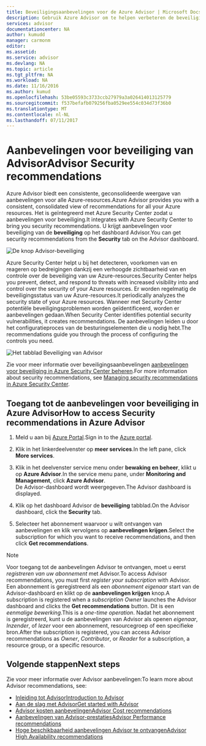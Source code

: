 ```yaml
---
title: Beveiligingsaanbevelingen voor de Azure Advisor | Microsoft Docs
description: Gebruik Azure Advisor om te helpen verbeteren de beveiliging van uw Azure-implementaties.
services: advisor
documentationcenter: NA
author: kumudd
manager: carmonm
editor: 
ms.assetid: 
ms.service: advisor
ms.devlang: NA
ms.topic: article
ms.tgt_pltfrm: NA
ms.workload: NA
ms.date: 11/16/2016
ms.author: kumud
ms.openlocfilehash: 53be05593c3733ccb27979a3a026414013125779
ms.sourcegitcommit: f537befafb079256fba0529ee554c034d73f36b0
ms.translationtype: MT
ms.contentlocale: nl-NL
ms.lasthandoff: 07/11/2017
---
```

# <a name="advisor-security-recommendations"></a><span data-ttu-id="9617f-103">Aanbevelingen voor beveiliging van Advisor</span><span class="sxs-lookup"><span data-stu-id="9617f-103">Advisor Security recommendations</span></span>

<span data-ttu-id="9617f-104">Azure Advisor biedt een consistente, geconsolideerde weergave van aanbevelingen voor alle Azure-resources.</span><span class="sxs-lookup"><span data-stu-id="9617f-104">Azure Advisor provides you with a consistent, consolidated view of recommendations for all your Azure resources.</span></span> <span data-ttu-id="9617f-105">Het is geïntegreerd met Azure Security Center zodat u aanbevelingen voor beveiliging.</span><span class="sxs-lookup"><span data-stu-id="9617f-105">It integrates with Azure Security Center to bring you security recommendations.</span></span> <span data-ttu-id="9617f-106">U krijgt aanbevelingen voor beveiliging van de **beveiliging** op het dashboard Advisor.</span><span class="sxs-lookup"><span data-stu-id="9617f-106">You can get security recommendations from the **Security** tab on the Advisor dashboard.</span></span>

![De knop Advisor-beveiliging](./media/advisor-security-recommendations/advisor-security-tab.png)

<span data-ttu-id="9617f-108">Azure Security Center helpt u bij het detecteren, voorkomen van en reageren op bedreigingen dankzij een verhoogde zichtbaarheid van en controle over de beveiliging van uw Azure-resources.</span><span class="sxs-lookup"><span data-stu-id="9617f-108">Security Center helps you prevent, detect, and respond to threats with increased visibility into and control over the security of your Azure resources.</span></span> <span data-ttu-id="9617f-109">Er worden regelmatig de beveiligingsstatus van uw Azure-resources.</span><span class="sxs-lookup"><span data-stu-id="9617f-109">It periodically analyzes the security state of your Azure resources.</span></span> <span data-ttu-id="9617f-110">Wanneer met Security Center potentiële beveiligingsproblemen worden geïdentificeerd, worden er aanbevelingen gedaan.</span><span class="sxs-lookup"><span data-stu-id="9617f-110">When Security Center identifies potential security vulnerabilities, it creates recommendations.</span></span> <span data-ttu-id="9617f-111">De aanbevelingen leiden u door het configuratieproces van de besturingselementen die u nodig hebt.</span><span class="sxs-lookup"><span data-stu-id="9617f-111">The recommendations guide you through the process of configuring the controls you need.</span></span> 

![Het tabblad Beveiliging van Advisor](./media/advisor-security-recommendations/advisor-security-recommendations.png)

<span data-ttu-id="9617f-113">Zie voor meer informatie over beveiligingsaanbevelingen [aanbevelingen voor beveiliging in Azure Security Center beheren](https://azure.microsoft.com/en-us/documentation/articles/security-center-recommendations/).</span><span class="sxs-lookup"><span data-stu-id="9617f-113">For more information about security recommendations, see [Managing security recommendations in Azure Security Center](https://azure.microsoft.com/en-us/documentation/articles/security-center-recommendations/).</span></span>

## <a name="how-to-access-security-recommendations-in-azure-advisor"></a><span data-ttu-id="9617f-114">Toegang tot de aanbevelingen voor beveiliging in Azure Advisor</span><span class="sxs-lookup"><span data-stu-id="9617f-114">How to access Security recommendations in Azure Advisor</span></span>

1. <span data-ttu-id="9617f-115">Meld u aan bij [Azure Portal](https://portal.azure.com).</span><span class="sxs-lookup"><span data-stu-id="9617f-115">Sign in to the [Azure portal](https://portal.azure.com).</span></span>

2. <span data-ttu-id="9617f-116">Klik in het linkerdeelvenster op **meer services**.</span><span class="sxs-lookup"><span data-stu-id="9617f-116">In the left pane, click **More services**.</span></span>

3. <span data-ttu-id="9617f-117">Klik in het deelvenster service menu onder **bewaking en beheer**, klikt u op **Azure Advisor**.</span><span class="sxs-lookup"><span data-stu-id="9617f-117">In the service menu pane, under **Monitoring and Management**, click **Azure Advisor**.</span></span>  
 <span data-ttu-id="9617f-118">De Advisor-dashboard wordt weergegeven.</span><span class="sxs-lookup"><span data-stu-id="9617f-118">The Advisor dashboard is displayed.</span></span>

4. <span data-ttu-id="9617f-119">Klik op het dashboard Advisor de **beveiliging** tabblad.</span><span class="sxs-lookup"><span data-stu-id="9617f-119">On the Advisor dashboard, click the **Security** tab.</span></span>

5. <span data-ttu-id="9617f-120">Selecteer het abonnement waarvoor u wilt ontvangen van aanbevelingen en klik vervolgens op **aanbevelingen krijgen**.</span><span class="sxs-lookup"><span data-stu-id="9617f-120">Select the subscription for which you want to receive recommendations, and then click **Get recommendations**.</span></span>

> [!NOTE]
> <span data-ttu-id="9617f-121">Voor toegang tot de aanbevelingen Advisor te ontvangen, moet u eerst *registreren van uw abonnement* met Advisor.</span><span class="sxs-lookup"><span data-stu-id="9617f-121">To access Advisor recommendations, you must first *register your subscription* with Advisor.</span></span> <span data-ttu-id="9617f-122">Een abonnement is geregistreerd als een *abonnement eigenaar* start van de Advisor-dashboard en klikt op de **aanbevelingen krijgen** knop.</span><span class="sxs-lookup"><span data-stu-id="9617f-122">A subscription is registered when a *subscription Owner* launches the Advisor dashboard and clicks the **Get recommendations** button.</span></span> <span data-ttu-id="9617f-123">Dit is een *eenmalige bewerking*.</span><span class="sxs-lookup"><span data-stu-id="9617f-123">This is a *one-time operation*.</span></span> <span data-ttu-id="9617f-124">Nadat het abonnement is geregistreerd, kunt u de aanbevelingen van Advisor als openen *eigenaar*, *Inzender*, of *lezer* voor een abonnement, resourcegroep of een specifieke bron.</span><span class="sxs-lookup"><span data-stu-id="9617f-124">After the subscription is registered, you can access Advisor recommendations as *Owner*, *Contributor*, or *Reader* for a subscription, a resource group, or a specific resource.</span></span>

## <a name="next-steps"></a><span data-ttu-id="9617f-125">Volgende stappen</span><span class="sxs-lookup"><span data-stu-id="9617f-125">Next steps</span></span>

<span data-ttu-id="9617f-126">Zie voor meer informatie over Advisor aanbevelingen:</span><span class="sxs-lookup"><span data-stu-id="9617f-126">To learn more about Advisor recommendations, see:</span></span>
* [<span data-ttu-id="9617f-127">Inleiding tot Advisor</span><span class="sxs-lookup"><span data-stu-id="9617f-127">Introduction to Advisor</span></span>](advisor-overview.md)
* [<span data-ttu-id="9617f-128">Aan de slag met Advisor</span><span class="sxs-lookup"><span data-stu-id="9617f-128">Get started with Advisor</span></span>](advisor-get-started.md)
* [<span data-ttu-id="9617f-129">Advisor kosten aanbevelingen</span><span class="sxs-lookup"><span data-stu-id="9617f-129">Advisor Cost recommendations</span></span>](advisor-performance-recommendations.md)
* [<span data-ttu-id="9617f-130">Aanbevelingen van Advisor-prestaties</span><span class="sxs-lookup"><span data-stu-id="9617f-130">Advisor Performance recommendations</span></span>](advisor-performance-recommendations.md)
* [<span data-ttu-id="9617f-131">Hoge beschikbaarheid aanbevelingen Advisor te ontvangen</span><span class="sxs-lookup"><span data-stu-id="9617f-131">Advisor High Availability recommendations</span></span>](advisor-high-availability-recommendations.md)


 
